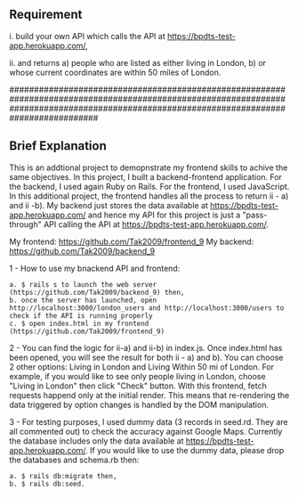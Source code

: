 ## Requirement
 
i. build your own API which calls the API at https://bpdts-test-app.herokuapp.com/, 

ii. and returns 
    a) people who are listed as either living in London,
    b) or whose current coordinates are within 50 miles of London. 


##########################################################################################################################################################################################

## Brief Explanation

This is an addtional project to demopnstrate my frontend skills to achive the same objectives. In this project, I built a backend-frontend application.
For the backend, I used again Ruby on Rails. For the frontend, I used JavaScript.
In this additional project, the frontend handles all the process to return ii - a) and ii -b). My backend just stores the data available
at https://bpdts-test-app.herokuapp.com/ and hence my API for this project is just a "pass-through" API calling the API at https://bpdts-test-app.herokuapp.com/.

My frontend: https://github.com/Tak2009/frontend_9
My backend: https://github.com/Tak2009/backend_9

1 - How to use my bnackend API and frontend:

    a. $ rails s to launch the web server (https://github.com/Tak2009/backend_9) then,
    b. once the server has launched, open http://localhost:3000/london_users and http://localhost:3000/users to check if the API is running properly
    c. $ open index.html in my frontend (https://github.com/Tak2009/frontend_9)

2 - You can find the logic for ii-a) and ii-b) in index.js. Once index.html has been opened, you will see the result for both ii - a) and b).
You can choose 2 other options: Living in London and Living Within 50 mi of London. For example, if you would like to see only people living in London,
choose "Living in London" then click "Check" button. With this frontend, fetch requests happend only at the initial render.
This means that re-rendering the data triggered by option changes is handled by the DOM manipulation.

3 - For testing purposes, I used dummy data (3 records in seed.rd. They are all commented out) to check the accuracy against Google Maps. 
Currently the database includes only the data available at https://bpdts-test-app.herokuapp.com/. If you would like to use the dummy data,
please drop the databases and schema.rb then: 

    a. $ rails db:migrate then,
    b. $ rails db:seed.

